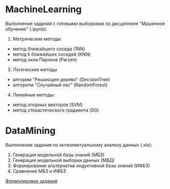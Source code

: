 # MachineLearning
Выполнение заданий с готовыми выборками по дисциплине "Машинное обучение" (.ipynb):
1. Метрические методы:
  - метод ближайшего соседа (1NN)
  - метод k ближайших соседей (KNN)
  - метод окна Парзена (Parzen)
3. Логические методы
  - алгорим "Решающее дерево" (DecisionTree)
  - алгоритм "Случайный лес" (RandomForest)
4. Линейные методы:
  - метод опорных векторов (SVM)
  - метод стохастического градиента (SG)

# DataMining
Выполнение задания по интеллектуальному анализу данных (.xls):
1. Генерация модельной базы знаний (МБЗ)
2. Генерация модельной выборки данных (МВД)
3. Формирование альтернатив индуктивной базы знаний (ИФБЗ)
4. Сравнение МБЗ и ИФБЗ

[Формулировки заданий](Data_Mining/)
